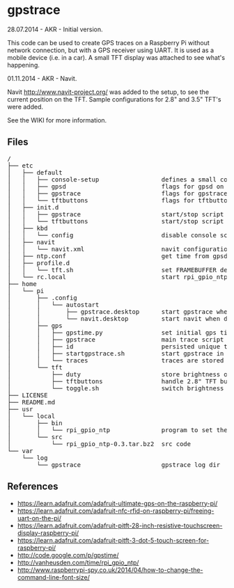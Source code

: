gpstrace
========

28.07.2014 - AKR - Initial version.

This code can be used to create GPS traces on a Raspberry Pi without network connection, but with a GPS receiver using UART. It is used as a mobile device (i.e. in a car). A small TFT display was attached to see what's happening.

01.11.2014 - AKR - Navit.

Navit http://www.navit-project.org/ was added to the setup, to see the current position on the TFT.
Sample configurations for 2.8" and 3.5" TFT's were added.



See the WIKI for more information.


Files
-----
<pre>
/
├── etc
│   ├── default
│   │   ├── console-setup                 defines a small console font
│   │   ├── gpsd                          flags for gpsd on GPIO
│   │   ├── gpstrace                      flags for gpstrace script
│   │   └── tftbuttons                    flags for tftbuttons script
│   ├── init.d
│   │   ├── gpstrace                      start/stop script
│   │   └── tftbuttons                    start/stop script
│   ├── kbd
│   │   └── config                        disable console screensaver
│   ├── navit
│   │   └── navit.xml                     navit configuration
│   ├── ntp.conf                          get time from gpsd
│   ├── profile.d
│   │   └── tft.sh                        set FRAMEBUFFER device for TFT at login
│   └── rc.local                          start rpi_gpio_ntp, startx
├── home
│   └── pi
│       ├── .config
│       │   └── autostart
│       │       ├── gpstrace.desktop      start gpstrace when desktop starts
│       │       └── navit.desktop         start navit when desktop starts
│       ├── gps
│       │   ├── gpstime.py                set initial gps time to OS 
│       │   ├── gpstrace                  main trace script
│       │   ├── id                        persisted unique trace filename prefix
│       │   ├── startgpstrace.sh          start gpstrace in terminal when desktop starts
│       │   └── traces                    traces are stored here
│       └── tft
│           ├── duty                      store brightness of 3.5" TFT backlight
│           ├── tftbuttons                handle 2.8" TFT buttons, i.e. switch backlight
│           └── toggle.sh                 switch brightness of 3.5" TFT backlight
├── LICENSE
├── README.md
├── usr
│   └── local
│       ├── bin
│       │   └── rpi_gpio_ntp              program to set the initial time
│       └── src
│           └── rpi_gpio_ntp-0.3.tar.bz2  src code
└── var
    └── log
        └── gpstrace                      gpstrace log dir
</pre>


References
----------

* https://learn.adafruit.com/adafruit-ultimate-gps-on-the-raspberry-pi/
* https://learn.adafruit.com/adafruit-nfc-rfid-on-raspberry-pi/freeing-uart-on-the-pi/
* https://learn.adafruit.com/adafruit-pitft-28-inch-resistive-touchscreen-display-raspberry-pi/
* https://learn.adafruit.com/adafruit-pitft-3-dot-5-touch-screen-for-raspberry-pi/
* http://code.google.com/p/gpstime/
* http://vanheusden.com/time/rpi_gpio_ntp/
* http://www.raspberrypi-spy.co.uk/2014/04/how-to-change-the-command-line-font-size/

